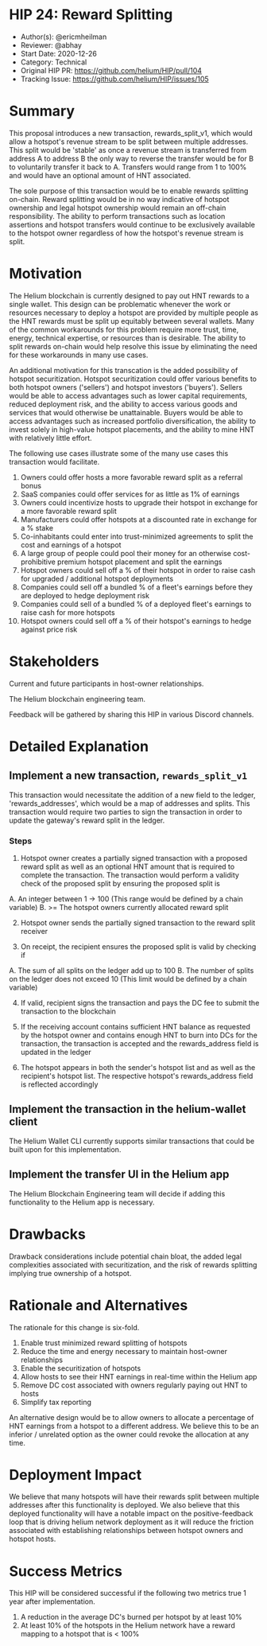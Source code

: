 # HIP 24: Reward Splitting

- Author(s): @ericmheilman
- Reviewer: @abhay
- Start Date: 2020-12-26
- Category: Technical
- Original HIP PR: https://github.com/helium/HIP/pull/104
- Tracking Issue: https://github.com/helium/HIP/issues/105

# Summary
[summary]: #summary

This proposal introduces a new transaction, rewards_split_v1, which would allow a hotspot's revenue stream to be split between multiple addresses. This split would be 'stable' as once a revenue stream is transferred from address A to address B the only way to reverse the transfer would be for B to voluntarily transfer it back to A. Transfers would range from 1 to 100% and would have an optional amount of HNT associated.

The sole purpose of this transaction would be to enable rewards splitting on-chain. Reward splitting would be in no way indicative of hotspot ownership and legal hotspot ownership would remain an off-chain responsibility. The ability to perform transactions such as location assertions and hotspot transfers would continue to be exclusively available to the hotspot owner regardless of how the hotspot's revenue stream is split.


# Motivation
[motivation]: #motivation

The Helium blockchain is currently designed to pay out HNT rewards to a single wallet. This design can be problematic whenever the work or resources necessary to deploy a hotspot are provided by multiple people as the HNT rewards must be split up equitably between several wallets. Many of the common workarounds for this problem require more trust, time, energy, technical expertise, or resources than is desirable. The ability to split rewards on-chain would help resolve this issue by eliminating the need for these workarounds in many use cases.

An additional motivation for this transcation is the added possibility of hotspot securitization. Hotspot securitization could offer various benefits to both hotspot owners ('sellers') and hotspot investors ('buyers'). Sellers would be able to access advantages such as lower capital requirements, reduced deployment risk, and the ability to access various goods and services that would otherwise be unattainable. Buyers would be able to access advantages such as increased portfolio diversification, the ability to invest solely in high-value hotspot placements, and the ability to mine HNT with relatively little effort.

The following use cases illustrate some of the many use cases this transaction would facilitate.

1.  Owners could offer hosts a more favorable reward split as a referral bonus
2.  SaaS companies could offer services for as little as 1% of earnings
3.  Owners could incentivize hosts to upgrade their hotspot in exchange for a more favorable reward split
4.  Manufacturers could offer hotspots at a discounted rate in exchange for a % stake
5.  Co-inhabitants could enter into trust-minimized agreements to split the cost and earnings of a hotspot
6.  A large group of people could pool their money for an otherwise cost-prohibitive premium hotspot placement and split the earnings
7.  Hotspot owners could sell off a % of their hotspot in order to raise cash for upgraded / additional hotspot deployments
8.  Companies could sell off a bundled % of a fleet's earnings before they are deployed to hedge deployment risk
9.  Companies could sell of a bundled % of a deployed fleet's earnings to raise cash for more hotspots
10. Hotspot owners could sell off a % of their hotspot's earnings to hedge against price risk


# Stakeholders
[stakeholders]: #stakeholders

Current and future participants in host-owner relationships.

The Helium blockchain engineering team.

Feedback will be gathered by sharing this HIP in various Discord channels.


# Detailed Explanation
[detailed-explanation]: #detailed-explanation

## Implement a new transaction, `rewards_split_v1`

This transaction would necessitate the addition of a new field to the ledger, 'rewards_addresses', which
would be a map of addresses and splits. This transaction would require two parties to sign the transaction in order to
update the gateway's reward split in the ledger. 

### Steps

1. Hotspot owner creates a partially signed transaction with a proposed reward split
as well as an optional HNT amount that is required to complete the transaction.
The transaction would perform a validity check of the proposed split by
ensuring the proposed split is

  A. An integer between 1 -> 100 (This range would be defined by a chain variable)
  B. >= The hotspot owners currently allocated reward split

2. Hotspot owner sends the partially signed transaction to the reward split receiver

3. On receipt, the recipient ensures the proposed split is valid by checking if

  A. The sum of all splits on the ledger add up to 100
  B. The number of splits on the ledger does not exceed 10 (This limit would be defined by a chain variable)

4. If valid, recipient signs the transaction and pays the DC fee to submit the transaction to the blockchain

5. If the receiving account contains sufficient HNT balance as requested by the hotspot
owner and contains enough HNT to burn into DCs for the transaction, the transaction
is accepted and the rewards_address field is updated in the ledger

6. The hotspot appears in both the sender's hotspot list and as well as the recipient's
hotspot list. The respective hotspot's rewards_address field is reflected accordingly

## Implement the transaction in the helium-wallet client

The Helium Wallet CLI currently supports similar transactions that could be built upon for this implementation.

## Implement the transfer UI in the Helium app

The Helium Blockchain Engineering team will decide if adding this functionality to the Helium app is necessary.


# Drawbacks
[drawbacks]: #drawbacks

Drawback considerations include potential chain bloat, the added legal complexities associated with securitization,
and the risk of rewards splitting implying true ownership of a hotspot.

# Rationale and Alternatives
[alternatives]: #rationale-and-alternatives


The rationale for this change is six-fold.

1. Enable trust minimized reward splitting of hotspots
2. Reduce the time and energy necessary to maintain host-owner relationships
3. Enable the securitization of hotspots
4. Allow hosts to see their HNT earnings in real-time within the Helium app
5. Remove DC cost associated with owners regularly paying out HNT to hosts
6. Simplify tax reporting

An alternative design would be to allow owners to allocate a percentage of HNT earnings from a
hotspot to a different address. We believe this to be an inferior / unrelated option as the owner 
could revoke the allocation at any time.


# Deployment Impact
[deployment-impact]: #deployment-impact

We believe that many hotspots will have their rewards split between multiple
addresses after this functionality is deployed. We also believe that this deployed
functionality will have a notable impact on the positive-feedback loop that is driving
helium network deployment as it will reduce the friction associated with establishing
relationships between hotspot owners and hotspot hosts.



# Success Metrics
[success-metrics]: #success-metrics

This HIP will be considered successful if the following two metrics true 1 year after implementation.

1. A reduction in the average DC's burned per hotspot by at least 10%
2. At least 10% of the hotspots in the Helium network have a reward mapping to a hotspot that is < 100%
